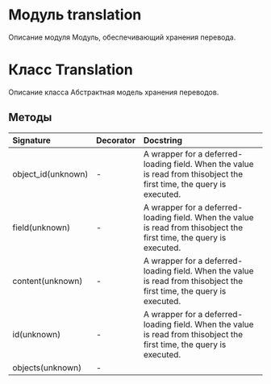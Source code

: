 # Модуль translation

Описание модуля Модуль, обеспечивающий хранения перевода.

# Класс Translation

Описание класса Абстрактная модель хранения переводов.

## Методы

| Signature          | Decorator | Docstring                                                                                                             |
| :----------------- | :-------- | :-------------------------------------------------------------------------------------------------------------------- |
| object_id(unknown) | -         | A wrapper for a deferred-loading field. When the value is read from thisobject the first time, the query is executed. |
| field(unknown)     | -         | A wrapper for a deferred-loading field. When the value is read from thisobject the first time, the query is executed. |
| content(unknown)   | -         | A wrapper for a deferred-loading field. When the value is read from thisobject the first time, the query is executed. |
| id(unknown)        | -         | A wrapper for a deferred-loading field. When the value is read from thisobject the first time, the query is executed. |
| objects(unknown)   | -         |                                                                                                                       |